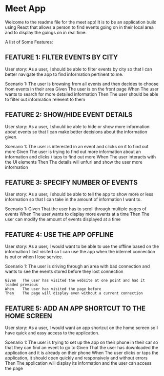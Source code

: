 # Meet App
Welcome to the readme file for the meet app! It is to be an application build using React that allows a person to find events going on in their local area and to display the goings on in real time.

A list of Some Features:

## FEATURE 1: FILTER EVENTS BY CITY

User story: As a user, I should be able to filter events by city so that I can better navigate the app to find information pertinent to me.

Scenario 1: The user is browsing from all events and then decides to choose from events in their area
    Given  The user is on the front page
    When  The user wants to search for more detailed information
    Then  The user should be able to filter out information relevent to them

## FEATURE 2: SHOW/HIDE EVENT DETAILS

User story: As a user, I should be able to hide or show more information about events so that I can make better decisions about the information given.

Scenario 1: The user is interested in an event and clicks on it to find out more
    Given   The user is trying to find out more information about an information and clicks / taps to find out more
    When    The user interacts with the UI elements
    Then    The details will unfurl and show the user more information


## FEATURE 3: SPECIFY NUMBER OF EVENTS

User story: As a user, I should be able to tell the app to show more or less information so that I can take in the amount of information I want to.

Scenario 1:
    Given   That the user has to scroll through multiple pages of events
    When    The user wants to display more events at a time
    Then    The user can modify the amount of events displayed at a time


## FEATURE 4: USE THE APP OFFLINE

User story: As a user, I would want to be able to use the offline based on the information I last visited so I can use the app when the internet connection is out or when I lose service.

Scenario 1: The user is driving through an area with bad connection and wants to see the events stored before they lost connection

    Given   The user has visited the website at one point and had it loaded previous
    When    The user has visited the page before 
    Then    The page will display even without a current connection


## FEATURE 5: ADD AN APP SHORTCUT TO THE HOME SCREEN

User story: As a user, I would want an app shortcut on the home screen so I have quick and easy access to the application.

Scenario 1: The user is trying to set up the app on their phone in their car so that they can find an event to go to
    Given   That the user has downloaded the application and it is already on their phone
    When    The user clicks or taps the application, it should open quickly and responsively and without errors
    Then    The application will display its information and the user can access the page

